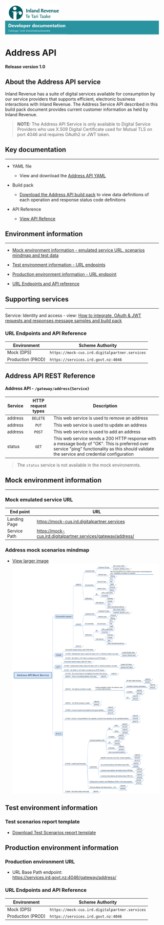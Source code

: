 
![IRD logo](../../Images/IRlogo.gif)
![Software Dev](../../Images/SoftwareDev.png)

# Address API 

#### Release version 1.0

## About the Address API service

Inland Revenue has a suite of digital services available for consumption by our service providers that supports efficient, electronic business interactions with Inland Revenue. 
The Address Service API described in this build pack document provides current customer information as held by Inland Revenue. 

>**NOTE:** The Address API Service is only available to Digital Service Providers who use X.509 Digital Certificate used for Mutual TLS on port 4046 and requires OAuth2 or JWT token.

## Key documentation
---
- YAML file
	- View and download the [Address API YAML](Address%202020-09-28.yaml)

- Build pack 
	- [Download the Address API build pack](Build%20pack%20-%20Address%20API.pdf) to view data definitions of each operation and response status code definitions
	
- API Reference	
	- [View API Refence](#Address-API-REST-Reference)	

## Environment information
---
- [Mock environment information - emulated service URL, scenarios mindmap and test data](#mock-environment-information)

- [Test environment information - URL endpoints](#test-environment-information)

- [Production environment information - URL endpoint](#production-environment-information)

- [URL Endpoints and API reference ](#URL-endpoints)

## Supporting services
---- 

Service: Identity and access - view: [How to integrate, OAuth & JWT requests and responses message samples and build pack](https://github.com/InlandRevenue/Gateway_Services-Access/tree/master/Identity%20and%20Access)


<a name="URL-endpoints"></a>
### URL Endpoints and API Reference

| Environment | Scheme Authority |  
| --- | --- |
| Mock (DPS)| `https://mock-cus.ird.digitalpartner.services`|
| Production (PROD) | `https://services.ird.govt.nz:4046`|


<a name="Address-API-REST-Reference"></a>
## Address API REST Reference

#### Address API - `/gateway/address{Service}`
| Service | HTTP request types | Description |  
| -- | :--: | -- | 
| address | `DELETE` | This web service is used to remove an address | 
| address | `PUT` | This web service is used to update an address | 
| address | `POST` | This web service is used to add an address | 
| status | `GET` | This web service sends a 200 HTTP response with a message body of "OK". This is preferred over service "ping" functionality as this should validate the service and credential configuration |

> The `status` service is not available in the mock environemnts. 

<a name="mock-environment-information"></a>
## Mock environment information
---
### Mock emulated service URL
| End point|  URL|
|--|--|
 Landing Page | https://mock-cus.ird.digitalpartner.services
 Service Path | https://mock-cus.ird.digitalpartner.services/gateway/address/|

### Address mock scenarios mindmap

- [View larger image](../images/Address%20API%20Mock%20Service.png)
![Mock Scenarios](../images/Address%20API%20Mock%20Service.png)

<a name="test-environment-information"></a>
## Test environment information

### Test scenarios report template

- [Download Test Scenarios report template](Address%20API-%20Test%20Report%20Template.docx)


<a name="production-environment-information"></a>
## Production environment information

### Production environment URL

* URL Base Path endpoint: https://services.ird.govt.nz:4046/gateway/address/


### URL Endpoints and API Reference

| Environment | Scheme Authority |  
| --- | --- |
| Mock (DPS)| `https://mock-cus.ird.digitalpartner.services`|
| Production (PROD) | `https://services.ird.govt.nz:4046`|

